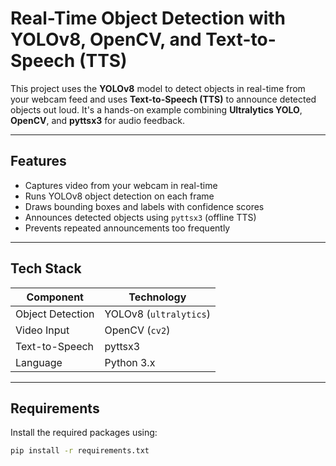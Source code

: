 # Real-Time Object Detection with YOLOv8, OpenCV, and Text-to-Speech (TTS)

This project uses the **YOLOv8** model to detect objects in real-time from your webcam feed and uses **Text-to-Speech (TTS)** to announce detected objects out loud. It's a hands-on example combining **Ultralytics YOLO**, **OpenCV**, and **pyttsx3** for audio feedback.

---

## Features

-  Captures video from your webcam in real-time
-  Runs YOLOv8 object detection on each frame
-  Draws bounding boxes and labels with confidence scores
-  Announces detected objects using `pyttsx3` (offline TTS)
-  Prevents repeated announcements too frequently

---

## Tech Stack

| Component | Technology        |
|----------|-------------------|
| Object Detection | YOLOv8 (`ultralytics`) |
| Video Input | OpenCV (`cv2`)  |
| Text-to-Speech | pyttsx3      |
| Language | Python 3.x        |

---

##  Requirements

Install the required packages using:

```bash
pip install -r requirements.txt
